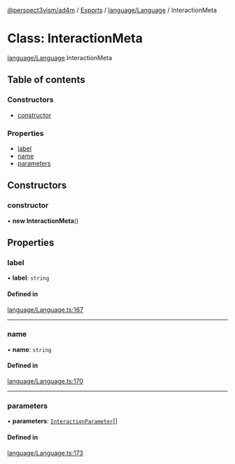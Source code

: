 [@perspect3vism/ad4m](../README.md) / [Exports](../modules.md) / [language/Language](../modules/language_Language.md) / InteractionMeta

# Class: InteractionMeta

[language/Language](../modules/language_Language.md).InteractionMeta

## Table of contents

### Constructors

- [constructor](language_Language.InteractionMeta.md#constructor)

### Properties

- [label](language_Language.InteractionMeta.md#label)
- [name](language_Language.InteractionMeta.md#name)
- [parameters](language_Language.InteractionMeta.md#parameters)

## Constructors

### constructor

• **new InteractionMeta**()

## Properties

### label

• **label**: `string`

#### Defined in

[language/Language.ts:167](https://github.com/perspect3vism/ad4m/blob/2628235/src/language/Language.ts#L167)

___

### name

• **name**: `string`

#### Defined in

[language/Language.ts:170](https://github.com/perspect3vism/ad4m/blob/2628235/src/language/Language.ts#L170)

___

### parameters

• **parameters**: [`InteractionParameter`](language_Language.InteractionParameter.md)[]

#### Defined in

[language/Language.ts:173](https://github.com/perspect3vism/ad4m/blob/2628235/src/language/Language.ts#L173)
